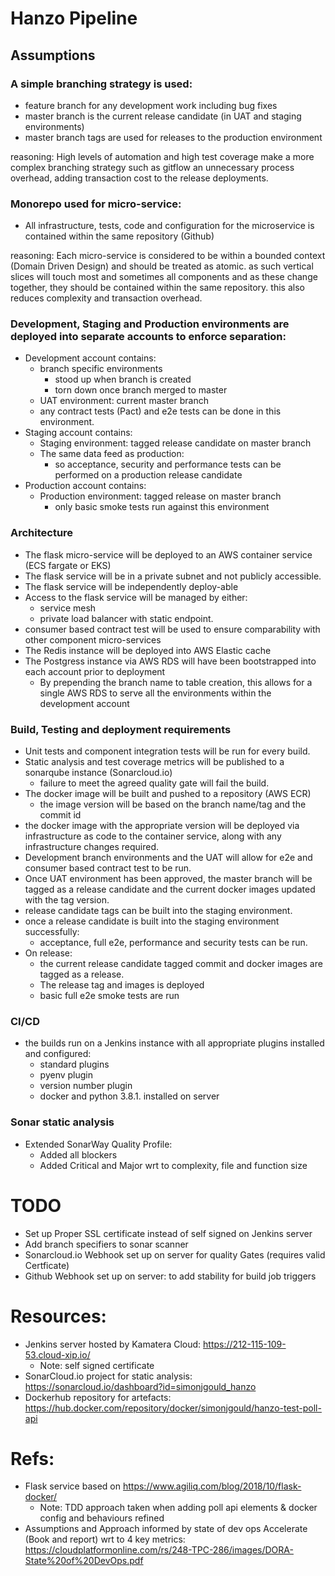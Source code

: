 # Hanzo Pipeline

## Assumptions

### A simple branching strategy is used:
* feature branch for any development work including bug fixes
* master branch is the current release candidate (in UAT and staging environments)
* master branch tags are used for releases to the production environment

reasoning: High levels of automation and high test coverage make a more complex branching strategy such as gitflow an
 unnecessary process overhead, adding transaction cost to the release deployments.

### Monorepo used for micro-service:
* All infrastructure, tests, code and configuration for the microservice is contained within the same repository (Github) 

reasoning: Each micro-service is considered to be within a bounded context (Domain Driven Design) and should be treated
 as atomic. as such vertical slices will touch most and sometimes all components and as these change together, they
  should be contained within the same repository. this also reduces complexity and transaction overhead.

### Development, Staging and Production environments are deployed into separate accounts to enforce separation:
* Development account contains:
  * branch specific environments
    * stood up when branch is created
    * torn down once branch merged to master
  * UAT environment: current master branch
  * any contract tests (Pact) and e2e tests can be done in this environment.
* Staging account contains:
  * Staging environment: tagged release candidate on master branch
  * The same data feed as production:
    * so acceptance, security and performance tests can be performed on a production release candidate
* Production account contains:
  * Production environment: tagged release on master branch
    * only basic smoke tests run against this environment
    
### Architecture
* The flask micro-service will be deployed to an AWS container service (ECS fargate or EKS)
* The flask service will be in a private subnet and not publicly accessible.
* The flask service will be independently deploy-able
* Access to the flask service will be managed by either:
  * service mesh
  * private load balancer with static endpoint.
* consumer based contract test will be used to ensure comparability with other component micro-services
* The Redis instance will be deployed into AWS Elastic cache
* The Postgress instance via AWS RDS will have been bootstrapped into each account prior to deployment
  * By prepending the branch name to table creation, this allows for a single AWS RDS to serve all the environments
   within the development account
   
### Build, Testing and deployment requirements
* Unit tests and component integration tests will be run for every build.
* Static analysis and test coverage metrics will be published to a sonarqube instance (Sonarcloud.io)
  * failure to meet the agreed quality gate will fail the build.
* The docker image will be built and pushed to a repository (AWS ECR)
  * the image version will be based on the branch name/tag and the commit id
* the docker image with the appropriate version will be deployed via infrastructure as code to the container service, 
along with any infrastructure changes required.
* Development branch environments and the UAT will allow for e2e and consumer based contract test to be run.
* Once UAT environment has been approved, the master branch will be tagged as a release candidate and the current docker
 images updated with the tag version.
* release candidate tags can be built into the staging environment.
* once a release candidate is built into the staging environment successfully:
  * acceptance, full e2e, performance and security tests can be run.
* On release:
  * the current release candidate tagged commit and docker images are tagged as a release.
  * The release tag and images is deployed
  * basic full e2e smoke tests are run
  
### CI/CD
* the builds run on a Jenkins instance with all appropriate plugins installed and configured:
  * standard plugins
  * pyenv plugin
  * version number plugin
  * docker and python 3.8.1. installed on server
  
### Sonar static analysis
* Extended SonarWay Quality Profile:
  * Added all blockers
  * Added Critical and Major wrt to complexity, file and function size
  
# TODO
* Set up Proper SSL certificate instead of self signed on Jenkins server
* Add branch specifiers to sonar scanner
* Sonarcloud.io Webhook set up on server for quality Gates (requires valid Certficate) 
* Github Webhook set up on server: to add stability for build job triggers


# Resources:
* Jenkins server hosted by Kamatera Cloud: https://212-115-109-53.cloud-xip.io/
  * Note: self signed certificate
* SonarCloud.io project for static analysis: https://sonarcloud.io/dashboard?id=simonjgould_hanzo
* Dockerhub repository for artefacts: https://hub.docker.com/repository/docker/simonjgould/hanzo-test-poll-api

# Refs:
* Flask service based on https://www.agiliq.com/blog/2018/10/flask-docker/
  * Note: TDD approach taken when adding poll api elements & docker config and behaviours refined
* Assumptions and Approach informed by state of dev ops Accelerate (Book and report) wrt to 4 key metrics: https://cloudplatformonline.com/rs/248-TPC-286/images/DORA-State%20of%20DevOps.pdf